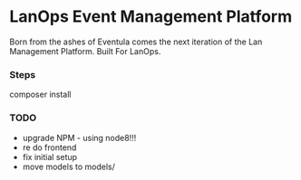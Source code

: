 # LanOps Event Management Platform

Born from the ashes of Eventula comes the next iteration of the Lan Management Platform. Built For LanOps.


### Steps

composer install


### TODO

- upgrade NPM - using node8!!!
- re do frontend
- fix initial setup
- move models to models/